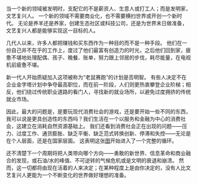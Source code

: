 当一个新的领域被发明时，支配它的不是薪资人、生意人或打工人；而是发明家，文艺复兴人。
一个新的领域不需要商业化，也不需要横扫世界或开创一个新时代。
无论是养羊还是养家，创建生态社区或科技公司，还是为世界末日做准备，文艺复兴人都是能够实现这一目标的人。

几代人以来，许多人都把赚钱和买东西作为一种目的而不是一种手段。
他们在一份自己并不在乎的工作上，度过了他们最富有创造力的时光，之后他们回到家，疲惫不堪地处理配偶、孩子、晚餐、账单，努力跟上邻居的步伐，耗尽能量，在电视机前疲惫不堪。

新一代人开始质疑加入这项被称为“老鼠赛跑”的计划是否明智。
有些人决定不在企业金字塔计划中争夺最高职位，而在前一阶段，人们则更热衷攀登企业阶梯；相反，他们绕过传统职业道路的看门人，寻找新的就业场所，以避免过度拥挤的传统就业市场。

因此，最大的问题是，是要玩现代消费社会的游戏，还是要开始一些不同的东西，我可以说是更具创造性的东西吗？我们生活在一个以服务和金融为中心的消费社会，这建立在消耗自然资源基础上。
我们还看到消费社会正在出现的问题——压力、过度工作、通货膨胀、缺乏平衡、缺乏范式转换创新、停滞和失控——无论是在个人层面，还是在国家层面。
这表明这张[图]()开始进入了一个完整的循环。

还不清楚下一个周期将把人类带向哪个方向——勇敢的新世界、信息革命和商业融合的发现，或石油/水的峰值、不可逆转的气候危机或是文明的衰退和崩溃。
然而，这一切都将由现在活着的人来决定；在某种程度上是由你决定的，没有人比文艺复兴人更能为一个不断变化的世界做好理想的准备。